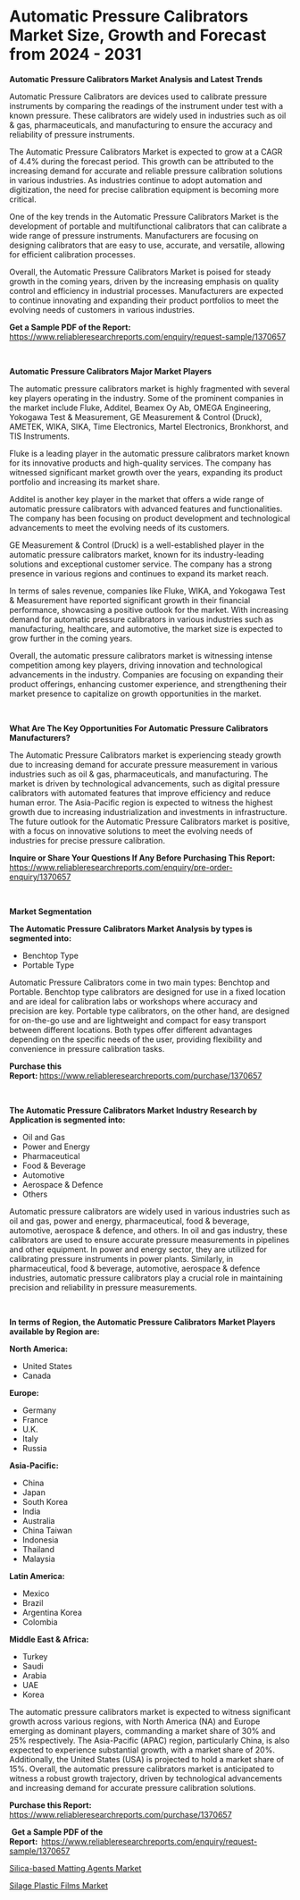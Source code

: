 <p><h1>Automatic Pressure Calibrators Market Size, Growth and Forecast from 2024 - 2031</h1></p><p><strong>Automatic Pressure Calibrators Market Analysis and Latest Trends</strong></p>
<p><p>Automatic Pressure Calibrators are devices used to calibrate pressure instruments by comparing the readings of the instrument under test with a known pressure. These calibrators are widely used in industries such as oil & gas, pharmaceuticals, and manufacturing to ensure the accuracy and reliability of pressure instruments.</p><p>The Automatic Pressure Calibrators Market is expected to grow at a CAGR of 4.4% during the forecast period. This growth can be attributed to the increasing demand for accurate and reliable pressure calibration solutions in various industries. As industries continue to adopt automation and digitization, the need for precise calibration equipment is becoming more critical.</p><p>One of the key trends in the Automatic Pressure Calibrators Market is the development of portable and multifunctional calibrators that can calibrate a wide range of pressure instruments. Manufacturers are focusing on designing calibrators that are easy to use, accurate, and versatile, allowing for efficient calibration processes.</p><p>Overall, the Automatic Pressure Calibrators Market is poised for steady growth in the coming years, driven by the increasing emphasis on quality control and efficiency in industrial processes. Manufacturers are expected to continue innovating and expanding their product portfolios to meet the evolving needs of customers in various industries.</p></p>
<p><strong>Get a Sample PDF of the Report:&nbsp;</strong> <a href="https://www.reliableresearchreports.com/enquiry/request-sample/1370657">https://www.reliableresearchreports.com/enquiry/request-sample/1370657</a></p>
<p>&nbsp;</p>
<p><strong>Automatic Pressure Calibrators Major Market Players</strong></p>
<p><p>The automatic pressure calibrators market is highly fragmented with several key players operating in the industry. Some of the prominent companies in the market include Fluke, Additel, Beamex Oy Ab, OMEGA Engineering, Yokogawa Test & Measurement, GE Measurement & Control (Druck), AMETEK, WIKA, SIKA, Time Electronics, Martel Electronics, Bronkhorst, and TIS Instruments.</p><p>Fluke is a leading player in the automatic pressure calibrators market known for its innovative products and high-quality services. The company has witnessed significant market growth over the years, expanding its product portfolio and increasing its market share.</p><p>Additel is another key player in the market that offers a wide range of automatic pressure calibrators with advanced features and functionalities. The company has been focusing on product development and technological advancements to meet the evolving needs of its customers.</p><p>GE Measurement & Control (Druck) is a well-established player in the automatic pressure calibrators market, known for its industry-leading solutions and exceptional customer service. The company has a strong presence in various regions and continues to expand its market reach.</p><p>In terms of sales revenue, companies like Fluke, WIKA, and Yokogawa Test & Measurement have reported significant growth in their financial performance, showcasing a positive outlook for the market. With increasing demand for automatic pressure calibrators in various industries such as manufacturing, healthcare, and automotive, the market size is expected to grow further in the coming years.</p><p>Overall, the automatic pressure calibrators market is witnessing intense competition among key players, driving innovation and technological advancements in the industry. Companies are focusing on expanding their product offerings, enhancing customer experience, and strengthening their market presence to capitalize on growth opportunities in the market.</p></p>
<p>&nbsp;</p>
<p><strong>What Are The Key Opportunities For Automatic Pressure Calibrators Manufacturers?</strong></p>
<p><p>The Automatic Pressure Calibrators market is experiencing steady growth due to increasing demand for accurate pressure measurement in various industries such as oil & gas, pharmaceuticals, and manufacturing. The market is driven by technological advancements, such as digital pressure calibrators with automated features that improve efficiency and reduce human error. The Asia-Pacific region is expected to witness the highest growth due to increasing industrialization and investments in infrastructure. The future outlook for the Automatic Pressure Calibrators market is positive, with a focus on innovative solutions to meet the evolving needs of industries for precise pressure calibration.</p></p>
<p><strong>Inquire or Share Your Questions If Any Before Purchasing This Report:</strong> <a href="https://www.reliableresearchreports.com/enquiry/pre-order-enquiry/1370657">https://www.reliableresearchreports.com/enquiry/pre-order-enquiry/1370657</a></p>
<p>&nbsp;</p>
<p><strong>Market Segmentation</strong></p>
<p><strong>The Automatic Pressure Calibrators Market Analysis by types is segmented into:</strong></p>
<p><ul><li>Benchtop Type</li><li>Portable Type</li></ul></p>
<p><p>Automatic Pressure Calibrators come in two main types: Benchtop and Portable. Benchtop type calibrators are designed for use in a fixed location and are ideal for calibration labs or workshops where accuracy and precision are key. Portable type calibrators, on the other hand, are designed for on-the-go use and are lightweight and compact for easy transport between different locations. Both types offer different advantages depending on the specific needs of the user, providing flexibility and convenience in pressure calibration tasks.</p></p>
<p><strong>Purchase this Report:&nbsp;</strong><a href="https://www.reliableresearchreports.com/purchase/1370657">https://www.reliableresearchreports.com/purchase/1370657</a></p>
<p>&nbsp;</p>
<p><strong>The Automatic Pressure Calibrators Market Industry Research by Application is segmented into:</strong></p>
<p><ul><li>Oil and Gas</li><li>Power and Energy</li><li>Pharmaceutical</li><li>Food & Beverage</li><li>Automotive</li><li>Aerospace & Defence</li><li>Others</li></ul></p>
<p><p>Automatic pressure calibrators are widely used in various industries such as oil and gas, power and energy, pharmaceutical, food & beverage, automotive, aerospace & defence, and others. In oil and gas industry, these calibrators are used to ensure accurate pressure measurements in pipelines and other equipment. In power and energy sector, they are utilized for calibrating pressure instruments in power plants. Similarly, in pharmaceutical, food & beverage, automotive, aerospace & defence industries, automatic pressure calibrators play a crucial role in maintaining precision and reliability in pressure measurements.</p></p>
<p>&nbsp;</p>
<p><strong>In terms of Region, the Automatic Pressure Calibrators Market Players available by Region are:</strong></p>
<p>
    <p> <strong> North America: </strong>
        <ul>
            <li>United States</li>
            <li>Canada</li>
        </ul>
        </p> 
    <p> <strong> Europe: </strong>
        <ul>
            <li>Germany</li>
            <li>France</li>
            <li>U.K.</li>
            <li>Italy</li>
            <li>Russia</li>
        </ul>
        </p> 
    <p> <strong> Asia-Pacific: </strong>
        <ul>
            <li>China</li>
            <li>Japan</li>
            <li>South Korea</li>
            <li>India</li>
            <li>Australia</li>
            <li>China Taiwan</li>
            <li>Indonesia</li>
            <li>Thailand</li>
            <li>Malaysia</li>
        </ul>
        </p> 
    <p> <strong> Latin America: </strong>
        <ul>
            <li>Mexico</li>
            <li>Brazil</li>
            <li>Argentina Korea</li>
            <li>Colombia</li>
        </ul>
        </p> 
    <p> <strong> Middle East & Africa: </strong>
        <ul>
            <li>Turkey</li>
            <li>Saudi</li>
            <li>Arabia</li>
            <li>UAE</li>
            <li>Korea</li>
        </ul>
    </p>
    </p>
<p><p>The automatic pressure calibrators market is expected to witness significant growth across various regions, with North America (NA) and Europe emerging as dominant players, commanding a market share of 30% and 25% respectively. The Asia-Pacific (APAC) region, particularly China, is also expected to experience substantial growth, with a market share of 20%. Additionally, the United States (USA) is projected to hold a market share of 15%. Overall, the automatic pressure calibrators market is anticipated to witness a robust growth trajectory, driven by technological advancements and increasing demand for accurate pressure calibration solutions.</p></p>
<p><strong>Purchase this Report: </strong><a href="https://www.reliableresearchreports.com/purchase/1370657">https://www.reliableresearchreports.com/purchase/1370657</a></p>
<p>&nbsp;<strong>Get a Sample PDF of the Report:&nbsp;&nbsp;</strong><a href="https://www.reliableresearchreports.com/enquiry/request-sample/1370657">https://www.reliableresearchreports.com/enquiry/request-sample/1370657</a></p>
<p><strong></strong></p>
<p><p><a href="https://github.com/ruddyyedelwadw/Market-Research-Report-List-1/blob/main/silica-based-matting-agents-market.md">Silica-based Matting Agents Market</a></p><p><a href="https://github.com/jaidynmorantestelletmjzya/Market-Research-Report-List-1/blob/main/silage-plastic-films-market.md">Silage Plastic Films Market</a></p></p>